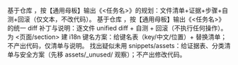 基于仓库 <repo>，按【通用母板】输出《<任务名>》的规划：文件清单+证据+步骤+自测+回滚（仅文本，不改代码）。
基于仓库 <repo>，按【通用母板】输出《<任务名>》的统一 diff 补丁与说明：逐文件 unified diff + 自测 + 回滚（不执行任何操作）。
为 <页面/section> 建 i18n 键名方案：给键名表（key/中文/位置）+ 替换清单；不产出代码，仅清单与说明。
找出疑似未用 snippets/assets：给证据表、分类清单与安全方案（先移 assets/_unused/ 观察）；不产出修改代码。
